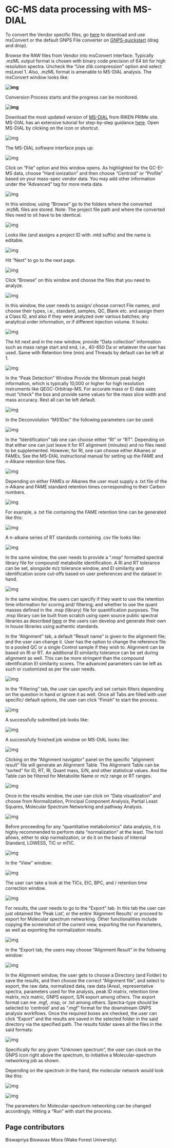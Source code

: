 # GC-MS data processing with MS-DIAL

To convert the Vendor specific files, go [here](http://proteowizard.sourceforge.net/download.html) to download and use msConvert or the default GNPS File converter on [GNPS-quickstart](https://gnps-quickstart.ucsd.edu/conversion) (drag and drop).  

Browse the RAW files from Vendor into msConvert interface. Typically .mzML output format is chosen with binary code precision of 64 bit for high resolution spectra. Uncheck the “Use zlib compression” option and select msLevel 1. Also, .mzML format is amenable to MS-DIAL analysis. The msConvert window looks like:  

**![img](img/GC-MS_documentation/Fig_20.png)**

Conversion Process starts and the progress can be monitored.

**![img](img/GC-MS_documentation/Fig_21.png)**

Download the most updated version of [MS-DIAL](https://www.ncbi.nlm.nih.gov/pmc/articles/PMC4449330/) from RIKEN PRIMe site. MS-DIAL has an extensive tutorial  for step-by-step guidance [here](https://mtbinfo-team.github.io/mtbinfo.github.io/MS-DIAL/tutorial.html). Open MS-DIAL by clicking on the icon or shortcut.  

![img](img/GC-MS_documentation/Fig_22.png)

The MS-DIAL software interface pops up: 

![img](img/GC-MS_documentation/Fig_23.png)

Click on “File” option and this window opens. As highlighted for the GC-EI-MS data, choose “Hard ionization” and then choose “Centroid” or “Profile” based on your mass-spec vendor data. You may add other information under the “Advanced” tag for more meta data.  

![img](img/GC-MS_documentation/Fig_24.png)

In this window, using “Browse” go to the folders where the converted .mzML files are stored. Note: The project file path and where the converted files need to sit have to be identical.

![img](img/GC-MS_documentation/Fig_25.png)

Looks like (and assigns a project ID with .mtd suffix) and the name is editable.  

![img](img/GC-MS_documentation/Fig_26.png)

 Hit “Next” to go to the next page.

![img](img/GC-MS_documentation/Fig_27.png)

Click “Browse” on this window and choose the files that you need to analyze.

![img](img/GC-MS_documentation/Fig_28.png)

In this window, the user needs to assign/ choose correct File names, and choose their types, i.e., standard, samples, QC, Blank etc. and assign them a Class ID, and also if they were analyzed over various batches; any analytical order information, or if different injection volume. It looks:  

![img](img/GC-MS_documentation/Fig_29.png)

The hit next and in the new window, provide “Data collection” information such as mass range start and end, i.e., 40-650 Da or whatever the user has used. Same with Retention time (min) and Threads by default can be left at 1.

![img](img/GC-MS_documentation/Fig_30.png)

In the “Peak Detection” Window Provide the Minimum peak height information, which is typically 10,000 or higher for high resolution instruments like QEGC-Orbitrap-MS. For accurate mass or EI data uses must “check” the box and provide same values for the mass slice width and mass accuracy. Rest all can be left default.

![img](img/GC-MS_documentation/Fig_31.png)

In the Deconvolution “MS1Dec” the following parameters can be used:

![img](img/GC-MS_documentation/Fig_32.png)

In the “Identification” tab one can choose either “RI” or “RT”. Depending on that either one can just leave it for RT alignment (minutes) and no files need to be supplemented. However, for RI, one can choose either Alkanes or FAMEs. See the MS-DIAL instructional manual for setting up the FAME and n-Alkane retention time files. 

![img](img/GC-MS_documentation/Fig_33.png)

Depending on either FAMEs or Alkanes the user must supply a .txt file of the n-Alkane and FAME standard retention times corresponding to their Carbon numbers.

![img](img/GC-MS_documentation/Fig_34.png)

For example, a .txt file containing the FAME retention time can be generated like this:

![img](img/GC-MS_documentation/Fig_35.png)

A n-alkane series of RT standards containing .csv file looks like:

![img](img/GC-MS_documentation/Fig_36.png)

In the same window, the user needs to provide a “.msp” formatted spectral library file for compound/ metabolite identification. A RI and RT tolerance can be set, alongside m/z tolerance window, and EI similarity and identification score cut-offs based on user preferences and the dataset in hand.

![img](img/GC-MS_documentation/Fig_37.png)

In the same window, the users can specify if they want to use the retention time information for scoring and/ filtering; and whether to use the quant masses defined in the .msp (library) file for quantification purposes. The .msp library can be built from scratch using open source public spectral libraries as described [here](https://www.protocols.io/view/steps-for-building-an-open-source-ei-ms-mass-spect-8txhwpn) or the users can develop and generate their own in house libraries using authentic standards. 

In the “Alignment” tab, a default “Result name” is given to the alignment file; and the user can change it. User has the option to change the reference file to a pooled QC or a single Control sample if they wish to. Alignment can be based on RI or RT. An additional EI similarity tolerance can be set during alignment as well. This can be more stringent than the compound identification EI similarity scores. The advanced parameters can be left as such or customized as per the user needs. 

![img](img/GC-MS_documentation/Fig_38.png)

In the “Filtering” tab, the user can specify and set certain filters depending on the question in hand or ignore it as well. Once all Tabs are filled with user specific/ default options, the user can click “Finish” to start the process. 

![img](img/GC-MS_documentation/Fig_39.png)

A successfully submitted job looks like:  

![img](img/GC-MS_documentation/Fig_40.png)

A successfully finished job window on MS-DIAL looks like:  

![img](img/GC-MS_documentation/Fig_41.png)

Clicking on the “Alignment navigator” panel on the specific “alignment result” file will generate an Alignment Table. The Alignment Table can be “sorted” for ID, RT, RI, Quant mass, S/N, and other statistical values. And the Table can be filtered for Metabolite Name or m/z range or RT ranges. 

![img](img/GC-MS_documentation/Fig_42.png)

Once in the results window, the user can click on “Data visualization” and choose from Normalization, Principal Component Analysis, Partial Least Squares, Molecular Spectrum Networking and pathway Analysis. 

![img](img/GC-MS_documentation/Fig_43.png)


Before proceeding for any “quantitative metabolomics” data analysis, it is highly recommended to perform data “normalization” at the least. The tool allows, either to skip normalization, or do it on the basis of Internal Standard, LOWESS, TIC or mTIC. 

![img](img/GC-MS_documentation/Fig_44.png)

In the “View” window:

![img](img/GC-MS_documentation/Fig_45.png)


The user can take a look at the TICs, EIC, BPC, and / retention time correction window. 

![img](img/GC-MS_documentation/Fig_46.png)

For results, the user needs to go to the “Export” tab. In this tab the user can just obtained the ‘Peak List’, or the entire ‘Alignment Results’ or proceed to export for Molecular spectrum networking. Other functionalities include copying the screenshot of the current view, exporting the run Parameters, as well as exporting the normalization results.

![img](img/GC-MS_documentation/Fig_47.png)


In the “Export tab, the users may choose “Alignment Result” in the following window:  

![img](img/GC-MS_documentation/Fig_48.png)

In the Alignment window, the user gets to choose a Directory (and Folder) to save the results, and then choose the correct “Alignment file”, and select to export, the raw data, normalized data, raw data (Area), representative spectra, parameters used for the analysis, peak ID matrix, retention time matrix, m/z matric, GNPS export, S/N export among others. The export format can me .mgf, .msp, or .txt among others. Spectra-type should be selected to ‘centroid’ and as “.mgf” format for the downstream GNPS analysis workflows. Once the required boxes are checked, the user can click “Export” and the results are saved in the selected folder in the said directory via the specified path. The results folder saves all the files in the said formats:

![img](img/GC-MS_documentation/Fig_49.png)

Specifically for any given “Unknown spectrum”, the user can clock on the GNPS icon right above the spectrum, to initiative a Molecular-spectrum networking job as shown.

Depending on the spectrum in the hand, the molecular network would look like this:

![img](img/GC-MS_documentation/Fig_50.png)

![img](img/GC-MS_documentation/Fig_51.png)

The parameters for Molecular-spectrum networking can be changed accordingly. Hitting a “Run” with start the process.   

## Page contributors
Biswapriya Biswavas Misra (Wake Forest University).
